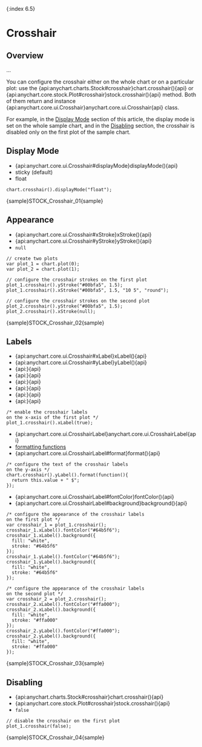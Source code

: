 {:index 6.5}

# Crosshair

## Overview

...

You can configure the crosshair either on the whole chart or on a particular plot: use the {api:anychart.charts.Stock#crosshair}chart.crosshair(){api} or {api:anychart.core.stock.Plot#crosshair}stock.crosshair(){api} method. Both of them return and instance {api:anychart.core.ui.Crosshair}anychart.core.ui.Crosshair{api} class.

For example, in the [Display Mode](display_mode) section of this article, the display mode is set on the whole sample chart, and in the [Disabling](disabling) section, the crosshair is disabled only on the first plot of the sample chart.

## Display Mode

* {api:anychart.core.ui.Crosshair#displayMode}displayMode(){api}
* sticky (default)
* float

```
chart.crosshair().displayMode("float");
```

{sample}STOCK\_Crosshair\_01{sample}

## Appearance

* {api:anychart.core.ui.Crosshair#xStroke}xStroke(){api}
* {api:anychart.core.ui.Crosshair#yStroke}yStroke(){api}
* `null`

```
// create two plots
var plot_1 = chart.plot(0);
var plot_2 = chart.plot(1);

// configure the crosshair strokes on the first plot
plot_1.crosshair().yStroke("#00bfa5", 1.5);
plot_1.crosshair().xStroke("#00bfa5", 1.5, "10 5", "round");

// configure the crosshair strokes on the second plot
plot_2.crosshair().yStroke("#00bfa5", 1.5);
plot_2.crosshair().xStroke(null);
```

{sample}STOCK\_Crosshair\_02{sample}

## Labels

* {api:anychart.core.ui.Crosshair#xLabel}xLabel(){api}
* {api:anychart.core.ui.Crosshair#yLabel}yLabel(){api}
* {api:}{api}
* {api:}{api}
* {api:}{api}
* {api:}{api}
* {api:}{api}
* {api:}{api}

```
/* enable the crosshair labels
on the x-axis of the first plot */
plot_1.crosshair().xLabel(true);
```

* {api:anychart.core.ui.CrosshairLabel}anychart.core.ui.CrosshairLabel{api}
* [formatting functions](../Common_Settings/Text_Formatters#formatting_functions)
* {api:anychart.core.ui.CrosshairLabel#format}format(){api}

```
/* configure the text of the crosshair labels
on the y-axis */
chart.crosshair().yLabel().format(function(){
  return this.value + " $";
});
```

* {api:anychart.core.ui.CrosshairLabel#fontColor}fontColor(){api}
* {api:anychart.core.ui.CrosshairLabel#background}background(){api}

```
/* configure the appearance of the crosshair labels
on the first plot */
var crosshair_1 = plot_1.crosshair();
crosshair_1.xLabel().fontColor("#64b5f6");
crosshair_1.xLabel().background({
  fill: "white",
  stroke: "#64b5f6"
});
crosshair_1.yLabel().fontColor("#64b5f6");
crosshair_1.yLabel().background({
  fill: "white",
  stroke: "#64b5f6"
});

/* configure the appearance of the crosshair labels
on the second plot */
var crosshair_2 = plot_2.crosshair();
crosshair_2.xLabel().fontColor("#ffa000");
crosshair_2.xLabel().background({
  fill: "white",
  stroke: "#ffa000"
});
crosshair_2.yLabel().fontColor("#ffa000");
crosshair_2.yLabel().background({
  fill: "white",
  stroke: "#ffa000"
});
```

{sample}STOCK\_Crosshair\_03{sample}

## Disabling

* {api:anychart.charts.Stock#crosshair}chart.crosshair(){api}
* {api:anychart.core.stock.Plot#crosshair}stock.crosshair(){api}
* `false`

```
// disable the crosshair on the first plot
plot_1.crosshair(false);
```

{sample}STOCK\_Crosshair\_04{sample}
